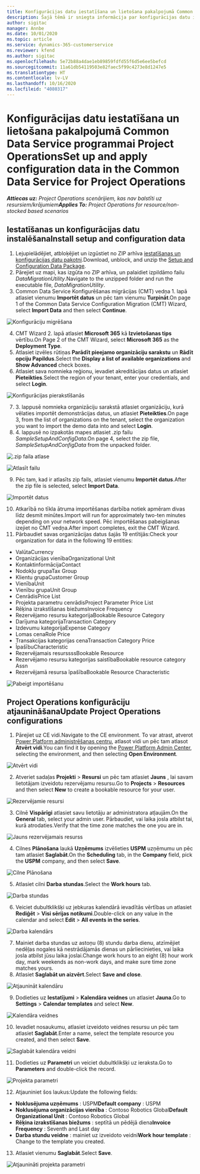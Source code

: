 ```yaml
---
title: Konfigurācijas datu iestatīšana un lietošana pakalpojumā Common Data Service programmai Project Operations
description: Šajā tēmā ir sniegta informācija par konfigurācijas datu iestatīšanu un lietošanu programmā Project Operations.
author: sigitac
manager: Annbe
ms.date: 10/01/2020
ms.topic: article
ms.service: dynamics-365-customerservice
ms.reviewer: kfend
ms.author: sigitac
ms.openlocfilehash: 5e72b88a4dae1eb89859fdfd55f6d5e6ee5befcd
ms.sourcegitcommit: 11a61db54119503e82faec5f99c4273e8d1247e5
ms.translationtype: HT
ms.contentlocale: lv-LV
ms.lasthandoff: 10/16/2020
ms.locfileid: "4080317"
---
```

# <a name="set-up-and-apply-configuration-data-in-the-common-data-service-for-project-operations"></a><span data-ttu-id="8126d-103">Konfigurācijas datu iestatīšana un lietošana pakalpojumā Common Data Service programmai Project Operations</span><span class="sxs-lookup"><span data-stu-id="8126d-103">Set up and apply configuration data in the Common Data Service for Project Operations</span></span>

<span data-ttu-id="8126d-104">_**Attiecas uz:** Project Operations scenārijiem, kas nav balstīti uz resursiem/krājumiem_</span><span class="sxs-lookup"><span data-stu-id="8126d-104">_**Applies To:** Project Operations for resource/non-stocked based scenarios_</span></span>

## <a name="install-setup-and-configuration-data"></a><span data-ttu-id="8126d-105">Iestatīšanas un konfigurācijas datu instalēšana</span><span class="sxs-lookup"><span data-stu-id="8126d-105">Install setup and configuration data</span></span>

1. <span data-ttu-id="8126d-106">Lejupielādējiet, atbloķējiet un izgūstiet no ZIP arhīva [iestatīšanas un konfigurācijas datu pakotni](https://download.microsoft.com/download/1/3/4/1349369c-6209-42b7-b3b4-5be0e67cacd8/ProjOpsSampleSetupData-%20Integrated%20UR1.zip).</span><span class="sxs-lookup"><span data-stu-id="8126d-106">Download, unblock, and unzip the [Setup and Configuration Data Package](https://download.microsoft.com/download/1/3/4/1349369c-6209-42b7-b3b4-5be0e67cacd8/ProjOpsSampleSetupData-%20Integrated%20UR1.zip).</span></span>
2. <span data-ttu-id="8126d-107">Pārejiet uz mapi, kas izgūta no ZIP arhīva, un palaidiet izpildāmo failu *DataMigrationUtility*.</span><span class="sxs-lookup"><span data-stu-id="8126d-107">Navigate to the unzipped folder and run the executable file, *DataMigrationUtility*.</span></span>
3. <span data-ttu-id="8126d-108">Common Data Service Konfigurēšanas migrācijas (CMT) vedņa 1. lapā atlasiet vienumu **Importēt datus** un pēc tam vienumu **Turpināt**.</span><span class="sxs-lookup"><span data-stu-id="8126d-108">On page 1 of the Common Data Service Configuration Migration (CMT) Wizard, select **Import Data** and then select **Continue**.</span></span>

![Konfigurāciju migrēšana](./media/1ConfigurationMigration.png)

4. <span data-ttu-id="8126d-110">CMT Wizard 2. lapā atlasiet **Microsoft 365** kā **Izvietošanas tips** vērtību.</span><span class="sxs-lookup"><span data-stu-id="8126d-110">On Page 2 of the CMT Wizard, select **Microsoft 365** as the **Deployment Type**.</span></span>
5. <span data-ttu-id="8126d-111">Atlasiet izvēles rūtiņas **Parādīt pieejamo organizāciju sarakstu** un **Rādīt opciju Papildus**.</span><span class="sxs-lookup"><span data-stu-id="8126d-111">Select the **Display a list of available organizations** and **Show Advanced** check boxes.</span></span>
6. <span data-ttu-id="8126d-112">Atlasiet sava nomnieka reģionu, ievadiet akreditācijas datus un atlasiet **Pieteikties**.</span><span class="sxs-lookup"><span data-stu-id="8126d-112">Select the region of your tenant, enter your credentials, and select **Login**.</span></span>

![Konfigurācijas pierakstīšanās](./media/2ConfigurationSignin.png)

7. <span data-ttu-id="8126d-114">3. lappusē nomnieka organizāciju sarakstā atlasiet organizāciju, kurā vēlaties importēt demonstrācijas datus, un atlasiet **Pieteikties**.</span><span class="sxs-lookup"><span data-stu-id="8126d-114">On page 3, from the list of organizations on the tenant, select the organization you want to import the demo data into and select **Login**.</span></span>
8. <span data-ttu-id="8126d-115">4. lappusē no izpakotās mapes atlasiet .zip failu *SampleSetupAndConfigData*.</span><span class="sxs-lookup"><span data-stu-id="8126d-115">On page 4, select the zip file, *SampleSetupAndConfigData* from the unpacked folder.</span></span>

![.zip faila atlase](./media/3ZipFile.png)

![Atlasīt failu](./media/4SelectAFile.png)

9. <span data-ttu-id="8126d-118">Pēc tam, kad ir atlasīts zip fails, atlasiet vienumu **Importēt datus**.</span><span class="sxs-lookup"><span data-stu-id="8126d-118">After the zip file is selected, select **Import Data**.</span></span>

![Importēt datus](./media/5ImportData.png)

10. <span data-ttu-id="8126d-120">Atkarībā no tīkla ātruma importēšanas darbība notiek apmēram divas līdz desmit minūtes.</span><span class="sxs-lookup"><span data-stu-id="8126d-120">Import will run for approximately two-ten minutes depending on your network speed.</span></span> <span data-ttu-id="8126d-121">Pēc importēšanas pabeigšanas izejiet no CMT vedņa.</span><span class="sxs-lookup"><span data-stu-id="8126d-121">After import completes, exit the CMT Wizard.</span></span> 
11. <span data-ttu-id="8126d-122">Pārbaudiet savas organizācijas datus šajās 19 entītijās:</span><span class="sxs-lookup"><span data-stu-id="8126d-122">Check your organization for data in the following 19 entities:</span></span>

  - <span data-ttu-id="8126d-123">Valūta</span><span class="sxs-lookup"><span data-stu-id="8126d-123">Currency</span></span>
  - <span data-ttu-id="8126d-124">Organizācijas vienība</span><span class="sxs-lookup"><span data-stu-id="8126d-124">Organizational Unit</span></span>
  - <span data-ttu-id="8126d-125">Kontaktinformācija</span><span class="sxs-lookup"><span data-stu-id="8126d-125">Contact</span></span>
  - <span data-ttu-id="8126d-126">Nodokļu grupa</span><span class="sxs-lookup"><span data-stu-id="8126d-126">Tax Group</span></span>
  - <span data-ttu-id="8126d-127">Klientu grupa</span><span class="sxs-lookup"><span data-stu-id="8126d-127">Customer Group</span></span>
  - <span data-ttu-id="8126d-128">Vienība</span><span class="sxs-lookup"><span data-stu-id="8126d-128">Unit</span></span>
  - <span data-ttu-id="8126d-129">Vienību grupa</span><span class="sxs-lookup"><span data-stu-id="8126d-129">Unit Group</span></span>
  - <span data-ttu-id="8126d-130">Cenrādis</span><span class="sxs-lookup"><span data-stu-id="8126d-130">Price List</span></span>
  - <span data-ttu-id="8126d-131">Projekta parametru cenrādis</span><span class="sxs-lookup"><span data-stu-id="8126d-131">Project Parameter Price List</span></span>
  - <span data-ttu-id="8126d-132">Rēķina izrakstīšanas biežums</span><span class="sxs-lookup"><span data-stu-id="8126d-132">Invoice Frequency</span></span>
  - <span data-ttu-id="8126d-133">Rezervējamo resursu kategorija</span><span class="sxs-lookup"><span data-stu-id="8126d-133">Bookable Resource Category</span></span>
  - <span data-ttu-id="8126d-134">Darījuma kategorija</span><span class="sxs-lookup"><span data-stu-id="8126d-134">Transaction Category</span></span>
  - <span data-ttu-id="8126d-135">Izdevumu kategorija</span><span class="sxs-lookup"><span data-stu-id="8126d-135">Expense Category</span></span>
  - <span data-ttu-id="8126d-136">Lomas cena</span><span class="sxs-lookup"><span data-stu-id="8126d-136">Role Price</span></span>
  - <span data-ttu-id="8126d-137">Transakcijas kategorijas cena</span><span class="sxs-lookup"><span data-stu-id="8126d-137">Transaction Category Price</span></span>
  - <span data-ttu-id="8126d-138">Īpašību</span><span class="sxs-lookup"><span data-stu-id="8126d-138">Characteristic</span></span>
  - <span data-ttu-id="8126d-139">Rezervējamais resurssss</span><span class="sxs-lookup"><span data-stu-id="8126d-139">Bookable Resource</span></span>
  - <span data-ttu-id="8126d-140">Rezervējamo resursu kategorijas saistība</span><span class="sxs-lookup"><span data-stu-id="8126d-140">Bookable resource category Assn</span></span>
  - <span data-ttu-id="8126d-141">Rezervējamā resursa īpašība</span><span class="sxs-lookup"><span data-stu-id="8126d-141">Bookable Resource Characteristic</span></span>

![Pabeigt importēšanu](./media/6CompleteImport.png)

## <a name="update-project-operations-configurations"></a><span data-ttu-id="8126d-143">Project Operations konfigurāciju atjaunināšana</span><span class="sxs-lookup"><span data-stu-id="8126d-143">Update Project Operations configurations</span></span>

1. <span data-ttu-id="8126d-144">Pārejiet uz CE vidi.</span><span class="sxs-lookup"><span data-stu-id="8126d-144">Navigate to the CE environment.</span></span> <span data-ttu-id="8126d-145">To var atrast, atverot [Power Platform administrēšanas centru](https://admin.powerplatform.microsoft.com/environments), atlasot vidi un pēc tam atlasot **Atvērt vidi**.</span><span class="sxs-lookup"><span data-stu-id="8126d-145">You can find it by opening the [Power Platform Admin Center](https://admin.powerplatform.microsoft.com/environments), selecting the environment, and then selecting **Open Environment**.</span></span> 

![Atvērt vidi](./media/7OpenEnvironment.png)

2. <span data-ttu-id="8126d-147">Atveriet sadaļas **Projekti** > **Resursi** un pēc tam atlasiet **Jauns** , lai savam lietotājam izveidotu rezervējamu resursu.</span><span class="sxs-lookup"><span data-stu-id="8126d-147">Go to **Projects** > **Resources** and then select **New** to create a bookable resource for your user.</span></span>

![Rezervējamie resursi](./media/8BookableResources.png)

3. <span data-ttu-id="8126d-149">Cilnē **Vispārīgi** atlasiet savu lietotāju ar administratora atļaujām.</span><span class="sxs-lookup"><span data-stu-id="8126d-149">On the **General** tab, select your admin user.</span></span> <span data-ttu-id="8126d-150">Pārbaudiet, vai laika josla atbilst tai, kurā atrodaties.</span><span class="sxs-lookup"><span data-stu-id="8126d-150">Verify that the time zone matches the one you are in.</span></span> 

![Jauns rezervējamais resurss](./media/9NewBookableResource.png)

4. <span data-ttu-id="8126d-152">Cilnes **Plānošana** laukā **Uzņēmums** izvēlieties **USPM** uzņēmumu un pēc tam atlasiet **Saglabāt**.</span><span class="sxs-lookup"><span data-stu-id="8126d-152">On the **Scheduling** tab, in the **Company** field, pick the **USPM** company, and then select **Save**.</span></span> 

![Cilne Plānošana](./media/10SchedulingTab.png)

5. <span data-ttu-id="8126d-154">Atlasiet cilni **Darba stundas**.</span><span class="sxs-lookup"><span data-stu-id="8126d-154">Select the **Work hours** tab.</span></span>  

![Darba stundas](./media/11WorkHours.png)

6. <span data-ttu-id="8126d-156">Veiciet dubultklikšķi uz jebkuras kalendārā ievadītās vērtības un atlasiet **Rediģēt** > **Visi sērijas notikumi**.</span><span class="sxs-lookup"><span data-stu-id="8126d-156">Double-click on any value in the calendar and select **Edit** > **All events in the series**.</span></span> 

![Darba kalendārs](./media/12WorkCalendar.png)

7. <span data-ttu-id="8126d-158">Mainiet darba stundas uz astoņu (8) stundu darba dienu, atzīmējiet nedēļas nogales kā nestrādājamās dienas un pārliecinieties, vai laika josla atbilst jūsu laika joslai.</span><span class="sxs-lookup"><span data-stu-id="8126d-158">Change work hours to an eight (8) hour work day, mark weekends as non-work days, and make sure time zone matches yours.</span></span> 
8. <span data-ttu-id="8126d-159">Atlasiet **Saglabāt un aizvērt**.</span><span class="sxs-lookup"><span data-stu-id="8126d-159">Select **Save and close**.</span></span>

![Atjaunināt kalendāru](./media/13UpdateCalendar.png)

9. <span data-ttu-id="8126d-161">Dodieties uz **Iestatījumi** > **Kalendāra veidnes** un atlasiet **Jauna**.</span><span class="sxs-lookup"><span data-stu-id="8126d-161">Go to **Settings** > **Calendar templates** and select **New**.</span></span>
 
 ![Kalendāra veidnes](./media/14CalendarTemplates.png)
 
 10. <span data-ttu-id="8126d-163">Ievadiet nosaukumu, atlasiet izveidoto veidnes resursu un pēc tam atlasiet **Saglabāt**.</span><span class="sxs-lookup"><span data-stu-id="8126d-163">Enter a name, select the template resource you created, and then select **Save**.</span></span> 
 
 ![Saglabāt kalendāra veidni](./media/15SaveCalendarTemplate.png)
 
 11. <span data-ttu-id="8126d-165">Dodieties uz **Parametri** un veiciet dubultklikšķi uz ieraksta.</span><span class="sxs-lookup"><span data-stu-id="8126d-165">Go to **Parameters** and double-click the record.</span></span> 
 
 ![Projekta parametri](./media/16ProjectParameters.png)
 
12. <span data-ttu-id="8126d-167">Atjauniniet šos laukus:</span><span class="sxs-lookup"><span data-stu-id="8126d-167">Update the following fields:</span></span>

 - <span data-ttu-id="8126d-168">**Noklusējuma uzņēmums** : USPM</span><span class="sxs-lookup"><span data-stu-id="8126d-168">**Default company** : USPM</span></span>
 - <span data-ttu-id="8126d-169">**Noklusējuma organizācijas vienība** : Contoso Robotics Global</span><span class="sxs-lookup"><span data-stu-id="8126d-169">**Default Organizational Unit** : Contoso Robotics Global</span></span>
 - <span data-ttu-id="8126d-170">**Rēķina izrakstīšanas biežums** : septītā un pēdējā diena</span><span class="sxs-lookup"><span data-stu-id="8126d-170">**Invoice Frequency** : Seventh and Last day</span></span>
 - <span data-ttu-id="8126d-171">**Darba stundu veidne** : mainiet uz izveidoto veidni</span><span class="sxs-lookup"><span data-stu-id="8126d-171">**Work hour template** : Change to the template you created.</span></span>

13. <span data-ttu-id="8126d-172">Atlasiet vienumu **Saglabāt**.</span><span class="sxs-lookup"><span data-stu-id="8126d-172">Select **Save**.</span></span> 

![Atjaunināti projekta parametri](./media/17UpdatedProjectParameters.png)
